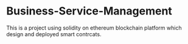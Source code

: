 # Business-Service-Management
This is a project using solidity on ethereum  blockchain platform which design and deployed smart contrcats.
